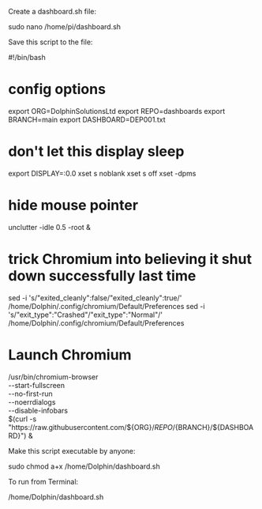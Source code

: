 Create a dashboard.sh file:

sudo nano /home/pi/dashboard.sh

Save this script to the file:

#!/bin/bash

# config options
export ORG=DolphinSolutionsLtd
export REPO=dashboards
export BRANCH=main
export DASHBOARD=DEP001.txt

# don't let this display sleep
export DISPLAY=:0.0
xset s noblank
xset s off
xset -dpms

# hide mouse pointer
unclutter -idle 0.5 -root &

# trick Chromium into believing it shut down successfully last time
sed -i 's/"exited_cleanly":false/"exited_cleanly":true/' /home/Dolphin/.config/chromium/Default/Preferences
sed -i 's/"exit_type":"Crashed"/"exit_type":"Normal"/' /home/Dolphin/.config/chromium/Default/Preferences

# Launch Chromium 
/usr/bin/chromium-browser \
  --start-fullscreen \
  --no-first-run \
  --noerrdialogs \
  --disable-infobars \
  $(curl -s "https://raw.githubusercontent.com/${ORG}/${REPO}/${BRANCH}/${DASHBOARD}") &


Make this script executable by anyone:

sudo chmod a+x /home/Dolphin/dashboard.sh

To run from Terminal:

/home/Dolphin/dashboard.sh
